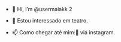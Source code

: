 - 👋 Hi, I’m @usermaiakk
2
- 👀 Estou interessado em teatro.

- 📫 Como chegar até mim:💞️ via instagram.
<!---
usermaiakk/usermaiakk is a ✨ special ✨ repository because its `README.md` (this file) appears on your GitHub profile.
You can click the Preview link to take a look at your changes.
--->
